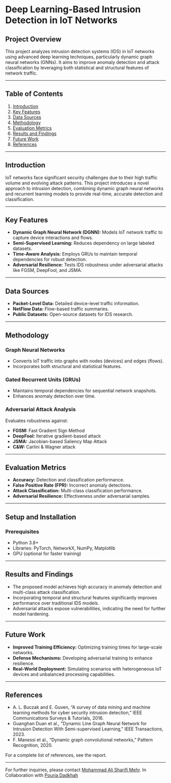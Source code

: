 # Deep Learning-Based Intrusion Detection in IoT Networks

## Project Overview

This project analyzes intrusion detection systems (IDS) in IoT networks using advanced deep learning techniques, particularly dynamic graph neural networks (GNNs). It aims to improve anomaly detection and attack classification by leveraging both statistical and structural features of network traffic.

---

## Table of Contents

1. [Introduction](#introduction)
2. [Key Features](#key-features)
3. [Data Sources](#data-sources)
4. [Methodology](#methodology)
5. [Evaluation Metrics](#evaluation-metrics)
6. [Results and Findings](#results-and-findings)
7. [Future Work](#future-work)
8. [References](#references)

---

## Introduction

IoT networks face significant security challenges due to their high traffic volume and evolving attack patterns. This project introduces a novel approach to intrusion detection, combining dynamic graph neural networks and recurrent learning models to provide real-time, accurate detection and classification.

---

## Key Features

- **Dynamic Graph Neural Network (DGNN):** Models IoT network traffic to capture device interactions and flows.
- **Semi-Supervised Learning:** Reduces dependency on large labeled datasets.
- **Time-Aware Analysis:** Employs GRUs to maintain temporal dependencies for robust detection.
- **Adversarial Resilience:** Tests IDS robustness under adversarial attacks like FGSM, DeepFool, and JSMA.

---

## Data Sources

- **Packet-Level Data:** Detailed device-level traffic information.
- **NetFlow Data:** Flow-based traffic summaries.
- **Public Datasets:** Open-source datasets for IDS research.

---

## Methodology

### Graph Neural Networks
- Converts IoT traffic into graphs with nodes (devices) and edges (flows).
- Incorporates both structural and statistical features.

### Gated Recurrent Units (GRUs)
- Maintains temporal dependencies for sequential network snapshots.
- Enhances anomaly detection over time.

### Adversarial Attack Analysis
Evaluates robustness against:
- **FGSM:** Fast Gradient Sign Method
- **DeepFool:** Iterative gradient-based attack
- **JSMA:** Jacobian-based Saliency Map Attack
- **C&W:** Carlini & Wagner attack

---

## Evaluation Metrics

- **Accuracy:** Detection and classification performance.
- **False Positive Rate (FPR):** Incorrect anomaly detections.
- **Attack Classification:** Multi-class classification performance.
- **Adversarial Resilience:** Effectiveness under adversarial samples.

---

## Setup and Installation

### Prerequisites

- Python 3.8+
- Libraries: PyTorch, NetworkX, NumPy, Matplotlib
- GPU (optional for faster training)

---

## Results and Findings

- The proposed model achieves high accuracy in anomaly detection and multi-class attack classification.
- Incorporating temporal and structural features significantly improves performance over traditional IDS models.
- Adversarial attacks expose vulnerabilities, indicating the need for further model hardening.

---

## Future Work

- **Improved Training Efficiency:** Optimizing training times for large-scale networks.
- **Defense Mechanisms:** Developing adversarial training to enhance resilience.
- **Real-World Deployment:** Simulating scenarios with heterogeneous IoT devices and unbalanced processing capabilities.

---

## References

- A. L. Buczak and E. Guven, “A survey of data mining and machine learning methods for cyber security intrusion detection,” IEEE Communications Surveys & Tutorials, 2016.
- Guanghan Duan et al., "Dynamic Line Graph Neural Network for Intrusion Detection With Semi-supervised Learning," IEEE Transactions, 2023.
- F. Manessi et al., “Dynamic graph convolutional networks,” Pattern Recognition, 2020.

For a complete list of references, see the report.

---

For further inquiries, please contact [Mohammad Ali Sharifi Mehr](mailto:smohammadali110@yahoo.com).
In Collaboration with [Pouria Dadkhah](https://github.com/Pouria-D)
